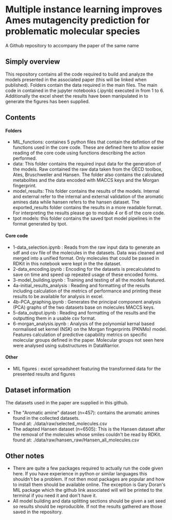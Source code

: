 # Multiple instance learning improves Ames mutagencity prediction for problematic molecular species
A Github repository to accompany the paper of the same name

## Simply overview
This repository contains all the code required to build and analyze the models presented in the associated paper (this will be linked when published). Folders contain the data required in the main files. The main code in contained in the jupyter notebooks (.ipynb) executed in from 1 to 6. Additionally the excel sheet the results have been manipulated in to generate the figures has been supplied.

## Contents
#### Folders
* MIL_functions:  containes 5 python files that contain the defintion of the functions used in the core code. These are defined here to allow easier reading of the core code using functions describing the action performed.
* data:           This folder contains the required input data for the generation of the models. Raw contained the raw data taken from the OECD toolbox, Ates, Bruschweiler and Hansen. The folder also contains the calculated metabolites and the data encoded with MACCS keys and the Morgan fingerprint.
* model_results:  This folder contains the results of the models. Internal and external refer to the internal and external validation of the aromatic amines data while hansen refers to the hansen dataset. The exported_results folder contains the results in a more readable format. For interpreting the results please go to module 4 or 6 of the core code.
* tpot models:    this folder contains the saved tpot model pipelines in the format generated by tpot.
#### Core code
* 1-data_selection.ipynb      : Reads from the raw input data to generate an sdf and csv file of the molecules in the datasets. Data was cleaned and merged into a unified format. Only molecules that could be passed in RDKit in this notebook were kept in the the dataset.
* 2-data_encoding.ipynb       : Encoding for the datasets is precalculated to save on time and speed up repeated usage of these encoded forms.
* 3-model_building.ipynb      : Training and testing of all the models featured.
* 4a-initial_results_analysis : Reading and formatting of the results including calculation of the metrics of performance and printing these results to be available for analysis in excel.
* 4b-PCA_graphing.ipynb       : Generates the principal component analysis (PCA) graphs of the two datasets base on molecules MACCS keys.
* 5-data_output.ipynb         : Reading and formatting of the results and the outputting them in a usable csv format.
* 6-morgan_analysis.ipynb     : Analysis of the polynomial kernal based normalised set kernel (NSK) on the Morgan fingerprints (PKNMo) model. Features calculation of predictive capability metrics on specific molecular groups defined in the paper. Molecular groups not seen here were analysed using substructures in DataWarrior.
#### Other
* MIL figures : excel spreadsheet featuring the transformed data for the presented results and figures

## Dataset information
The datasets used in the paper are supplied in this github.
* The "Aromatic amine" dataset (n=457): contains the aromatic amines found in the collected datasets.\
  found at: ./data/raw/selected_molecules.csv
* The adapted Hansen dataset (n=6505): This is the Hansen dataset after the removal of the molecules whose smiles couldn't be read by RDKit.\
  found at: ./data/raw/hansen_raw/Hansen_all_molecules.csv

## Other notes
* There are quite a few packages required to actually run the code given here. If you have experience in python or similar languages this shouldn't be a problem. If not then most packages are popular and how to install them should be available online. The exception is Gary Doran's MIL package which the github link associated will will be printed to the terminal if you need it and don't have it.
* All model building and data splitting sections should be given a set seed so results should be reproducible. If not the results gathered are those saved in the repository.
